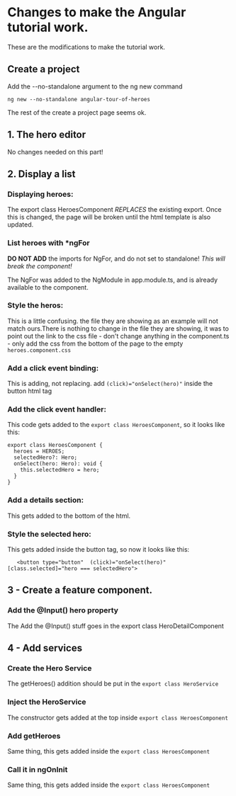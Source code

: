 # Changes to make the Angular tutorial work.

These are the modifications to make the tutorial work.

## Create a project

Add the --no-standalone argument to the ng new command

`ng new --no-standalone angular-tour-of-heroes`


The rest of the create a project page seems ok.

## 1. The hero editor

No changes needed on this part!

## 2. Display a list




### Displaying heroes:
The export class HeroesComponent *REPLACES* the existing export.  Once this is changed, the page will be broken until the html template is also updated.

### List heroes with *ngFor
**DO NOT ADD** the imports for NgFor, and do not set to standalone! 
*This will break the component!*

The NgFor was added to the NgModule in app.module.ts, and is already 
available to the component. 

### Style the heros:
This is a little confusing. the file they are showing as an example will not match ours.There is nothing to change in the file they are showing, it was to point out the link to the css file - don't change anything in the component.ts - only add the css from the bottom of the page to the empty `heroes.component.css`

### Add a click event binding:
This is adding, not replacing. add `(click)="onSelect(hero)"` inside the button html tag

### Add the click event handler:
This code gets added to the `export class HeroesComponent`, so it looks like this:
```
export class HeroesComponent {
  heroes = HEROES;
  selectedHero?: Hero;
  onSelect(hero: Hero): void {
    this.selectedHero = hero;
  }
}
```

### Add a details section:
This gets added to the bottom of the html.

### Style the selected hero: 
This gets added inside the button tag, so now it looks like this:

`   <button type="button"  (click)="onSelect(hero)" [class.selected]="hero === selectedHero">`

## 3 - Create a feature component.

### Add the @Input() hero property
The Add the @Input() stuff goes in the export class HeroDetailComponent

## 4 - Add services

### Create the Hero Service
The getHeroes() addition should be put in the `export class HeroService`

### Inject the HeroService
The constructor gets added at the top inside `export class HeroesComponent`

### Add getHeroes
Same thing, this gets added inside the `export class HeroesComponent`

### Call it in ngOnInit
Same thing, this gets added inside the `export class HeroesComponent`
